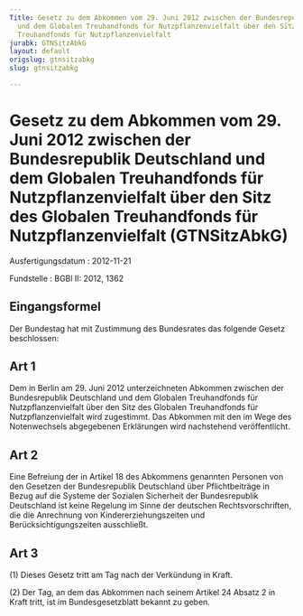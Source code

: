 ```yaml
---
Title: Gesetz zu dem Abkommen vom 29. Juni 2012 zwischen der Bundesrepublik Deutschland
  und dem Globalen Treuhandfonds für Nutzpflanzenvielfalt über den Sitz des Globalen
  Treuhandfonds für Nutzpflanzenvielfalt
jurabk: GTNSitzAbkG
layout: default
origslug: gtnsitzabkg
slug: gtnsitzabkg

---
```


# Gesetz zu dem Abkommen vom 29. Juni 2012 zwischen der Bundesrepublik Deutschland und dem Globalen Treuhandfonds für Nutzpflanzenvielfalt über den Sitz des Globalen Treuhandfonds für Nutzpflanzenvielfalt (GTNSitzAbkG)

Ausfertigungsdatum
:   2012-11-21

Fundstelle
:   BGBl II: 2012, 1362

## Eingangsformel

Der Bundestag hat mit Zustimmung des Bundesrates das folgende Gesetz
beschlossen:

## Art 1

Dem in Berlin am 29. Juni 2012 unterzeichneten Abkommen zwischen der
Bundesrepublik Deutschland und dem Globalen Treuhandfonds für
Nutzpflanzenvielfalt über den Sitz des Globalen Treuhandfonds für
Nutzpflanzenvielfalt wird zugestimmt. Das Abkommen mit den im Wege des
Notenwechsels abgegebenen Erklärungen wird nachstehend veröffentlicht.

## Art 2

Eine Befreiung der in Artikel 18 des Abkommens genannten Personen von
den Gesetzen der Bundesrepublik Deutschland über Pflichtbeiträge in
Bezug auf die Systeme der Sozialen Sicherheit der Bundesrepublik
Deutschland ist keine Regelung im Sinne der deutschen
Rechtsvorschriften, die die Anrechnung von Kindererziehungszeiten und
Berücksichtigungszeiten ausschließt.

## Art 3

(1) Dieses Gesetz tritt am Tag nach der Verkündung in Kraft.

(2) Der Tag, an dem das Abkommen nach seinem Artikel 24 Absatz 2 in
Kraft tritt, ist im Bundesgesetzblatt bekannt zu geben.

